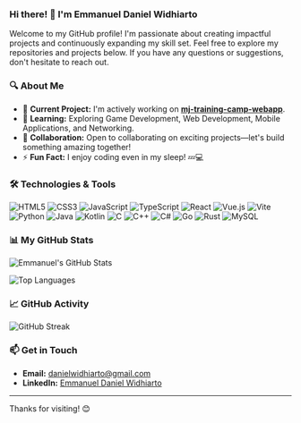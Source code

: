 ### Hi there! 👋 I'm Emmanuel Daniel Widhiarto

Welcome to my GitHub profile! I'm passionate about creating impactful projects and continuously expanding my skill set. Feel free to explore my repositories and projects below. If you have any questions or suggestions, don't hesitate to reach out.

### 🔍 About Me

- 🔭 **Current Project:** I'm actively working on [**mj-training-camp-webapp**](https://github.com/danielwidhiarto/MJTrainingCamp).
- 🌱 **Learning:** Exploring Game Development, Web Development, Mobile Applications, and Networking.
- 👯 **Collaboration:** Open to collaborating on exciting projects—let's build something amazing together!
- ⚡ **Fun Fact:** I enjoy coding even in my sleep! 💤💻

### 🛠️ Technologies & Tools

![HTML5](https://img.shields.io/badge/-HTML5-E34F26?logo=html5&logoColor=white)
![CSS3](https://img.shields.io/badge/-CSS3-1572B6?logo=css3&logoColor=white)
![JavaScript](https://img.shields.io/badge/-JavaScript-F7DF1E?logo=javascript&logoColor=black)
![TypeScript](https://img.shields.io/badge/-TypeScript-3178C6?logo=typescript&logoColor=white)
![React](https://img.shields.io/badge/-React-61DAFB?logo=react&logoColor=black)
![Vue.js](https://img.shields.io/badge/-Vue.js-4FC08D?logo=vue.js&logoColor=white)
![Vite](https://img.shields.io/badge/-Vite-646CFF?logo=vite&logoColor=white)
![Python](https://img.shields.io/badge/-Python-3776AB?logo=python&logoColor=white)
![Java](https://img.shields.io/badge/-Java-007396?logo=java&logoColor=white)
![Kotlin](https://img.shields.io/badge/-Kotlin-7F52FF?logo=kotlin&logoColor=white)
![C](https://img.shields.io/badge/-C-A8B9CC?logo=c&logoColor=black)
![C++](https://img.shields.io/badge/-C++-00599C?logo=c%2B%2B&logoColor=white)
![C#](https://img.shields.io/badge/-C%23-239120?logo=c-sharp&logoColor=white)
![Go](https://img.shields.io/badge/-Go-00ADD8?logo=go&logoColor=white)
![Rust](https://img.shields.io/badge/-Rust-000000?logo=rust&logoColor=white)
![MySQL](https://img.shields.io/badge/-MySQL-4479A1?logo=mysql&logoColor=white)

### 📊 My GitHub Stats

![Emmanuel's GitHub Stats](https://github-readme-stats.vercel.app/api?username=danielwidhiarto&show_icons=true&theme=dracula&hide_border=true)

![Top Languages](https://github-readme-stats.vercel.app/api/top-langs/?username=danielwidhiarto&theme=dracula&show_icons=true&hide_border=true&layout=compact)

### 📈 GitHub Activity

![GitHub Streak](https://github-readme-streak-stats.herokuapp.com/?user=danielwidhiarto&theme=dracula&hide_border=true)

### 📫 Get in Touch

- **Email:** [danielwidhiarto@gmail.com](mailto:danielwidhiarto@gmail.com)
- **LinkedIn:** [Emmanuel Daniel Widhiarto](https://www.linkedin.com/in/danielwidhiarto/)

---

Thanks for visiting! 😊
